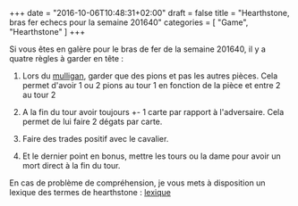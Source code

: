 +++
date = "2016-10-06T10:48:31+02:00"
draft = false
title = "Hearthstone, bras fer echecs pour la semaine 201640"
categories = [ "Game", "Hearthstone" ]
+++

Si vous êtes en galère pour le bras de fer de la semaine 201640,
il y a quatre règles à garder en tête : 

1. Lors du [mulligan](http://www.millenium.org/hearthstone-heroes-of-warcraft/accueil/actualites/le-mulligan-dans-hearthstone-mulligan-hearthstone-poussiere-des-arcanes-hs-cartes-main-de-depart-135775), garder que des pions et pas les autres pièces. Cela permet d'avoir 1 ou 2 pions au tour 1 en fonction de la pièce et entre 2 au tour 2

2. A la fin du tour avoir toujours +- 1 carte par rapport à l'adversaire. Cela permet de lui faire 2 dégats par carte.

3. Faire des trades positif avec le cavalier.

4. Et le dernier point en bonus, mettre les tours ou la dame pour avoir un mort direct à la fin du tour.

En cas de problème de compréhension, je vous mets à disposition un lexique des termes de hearthstone : [lexique](http://www.millenium.org/hearthstone-heroes-of-warcraft/accueil/guides/lexique-des-termes-du-jeu-lexique-definitions-des-termes-techniques-du-jeu-de-cartes-101316)
